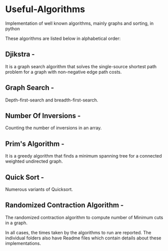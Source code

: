 Useful-Algorithms
=====================

Implementation of well known algorithms, mainly graphs and sorting,  in python

These algorithms are listed below in alphabetical order:

## Djikstra - 
It is a graph search algorithm that solves the single-source shortest path problem for a graph with non-negative edge path costs.

## Graph Search - 
Depth-first-search and breadth-first-search.

## Number Of Inversions - 
Counting the number of inversions in an array. 

## Prim's Algorithm - 
It is a greedy algorithm that finds a minimum spanning tree for a connected weighted undirected graph.

## Quick Sort - 
Numerous variants of Quicksort.

## Randomized Contraction Algorithm - 
The randomized contraction algorithm to compute number of Minimum cuts in a graph.

In all cases, the times taken by the algorithms to run are reported. The individual folders also have Readme files which contain details about these implementations.
